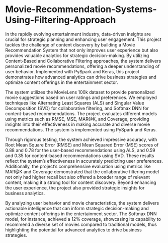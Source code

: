 # Movie-Recommendation-Systems-Using-Filtering-Approach

In the rapidly evolving entertainment industry, data-driven insights are crucial for strategic planning and enhancing user engagement. This project tackles the challenge of content discovery by building a Movie Recommendation System that not only improves user experience but also provides valuable analytics for strategic decision-making. By utilizing Content-Based and Collaborative Filtering approaches, the system delivers personalized movie recommendations, offering a deeper understanding of user behavior. Implemented with PySpark and Keras, this project demonstrates how advanced analytics can drive business strategies and optimize content offerings in the entertainment sector.

The system utilizes the MovieLens 100k dataset to provide personalized movie suggestions based on user ratings and preferences. We employed techniques like Alternating Least Squares (ALS) and Singular Value Decomposition (SVD) for collaborative filtering, and Softmax DNN for content-based recommendations. The project evaluates different models using metrics such as RMSE, MSE, MAR@K, and Coverage, providing insights into their effectiveness in making accurate and diverse movie recommendations. The system is implemented using PySpark and Keras.

Through rigorous testing, the system achieved impressive accuracy, with Root Mean Square Error (RMSE) and Mean Squared Error (MSE) scores of 0.88 and 0.78 for the user-based recommendations using ALS, and 0.59 and 0.35 for content-based recommendations using SVD. These results reflect the system’s effectiveness in accurately predicting user preferences. Additionally, the project’s comprehensive evaluation using metrics like MAR@K and Coverage demonstrated that the collaborative filtering model not only had higher recall but also offered a broader range of relevant content, making it a strong tool for content discovery. Beyond enhancing the user experience, the project also provided strategic insights for business analytics. 

By analyzing user behavior and movie characteristics, the system delivers actionable intelligence that can inform strategic decision-making and optimize content offerings in the entertainment sector. The Softmax DNN model, for instance, achieved a 12% coverage, showcasing its capability to recommend a diverse set of movies compared to traditional models, thus highlighting the potential for advanced analytics to drive business strategies.
